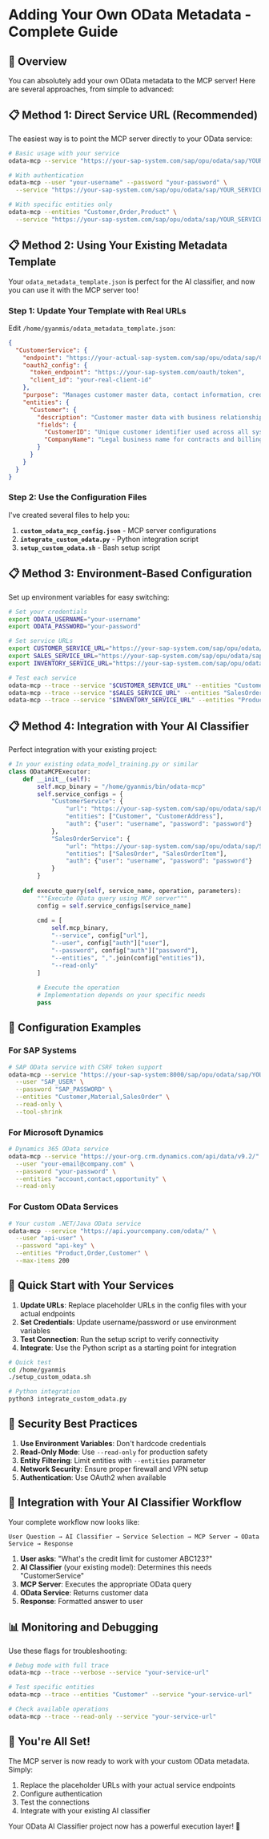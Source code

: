 # Adding Your Own OData Metadata - Complete Guide

## 🎯 Overview

You can absolutely add your own OData metadata to the MCP server! Here are several approaches, from simple to advanced:

## 📋 Method 1: Direct Service URL (Recommended)

The easiest way is to point the MCP server directly to your OData service:

```bash
# Basic usage with your service
odata-mcp --service "https://your-sap-system.com/sap/opu/odata/sap/YOUR_SERVICE/"

# With authentication
odata-mcp --user "your-username" --password "your-password" \
  --service "https://your-sap-system.com/sap/opu/odata/sap/YOUR_SERVICE/"

# With specific entities only
odata-mcp --entities "Customer,Order,Product" \
  --service "https://your-sap-system.com/sap/opu/odata/sap/YOUR_SERVICE/"
```

## 📋 Method 2: Using Your Existing Metadata Template

Your `odata_metadata_template.json` is perfect for the AI classifier, and now you can use it with the MCP server too!

### Step 1: Update Your Template with Real URLs

Edit `/home/gyanmis/odata_metadata_template.json`:

```json
{
  "CustomerService": {
    "endpoint": "https://your-actual-sap-system.com/sap/opu/odata/sap/CUSTOMER_SRV/",
    "oauth2_config": {
      "token_endpoint": "https://your-sap-system.com/oauth/token",
      "client_id": "your-real-client-id"
    },
    "purpose": "Manages customer master data, contact information, credit limits...",
    "entities": {
      "Customer": {
        "description": "Customer master data with business relationships...",
        "fields": {
          "CustomerID": "Unique customer identifier used across all systems...",
          "CompanyName": "Legal business name for contracts and billing..."
        }
      }
    }
  }
}
```

### Step 2: Use the Configuration Files

I've created several files to help you:

1. **`custom_odata_mcp_config.json`** - MCP server configurations
2. **`integrate_custom_odata.py`** - Python integration script
3. **`setup_custom_odata.sh`** - Bash setup script

## 📋 Method 3: Environment-Based Configuration

Set up environment variables for easy switching:

```bash
# Set your credentials
export ODATA_USERNAME="your-username"
export ODATA_PASSWORD="your-password"

# Set service URLs
export CUSTOMER_SERVICE_URL="https://your-sap-system.com/sap/opu/odata/sap/CUSTOMER_SRV/"
export SALES_SERVICE_URL="https://your-sap-system.com/sap/opu/odata/sap/SALES_SRV/"
export INVENTORY_SERVICE_URL="https://your-sap-system.com/sap/opu/odata/sap/INVENTORY_SRV/"

# Test each service
odata-mcp --trace --service "$CUSTOMER_SERVICE_URL" --entities "Customer,CustomerAddress"
odata-mcp --trace --service "$SALES_SERVICE_URL" --entities "SalesOrder,SalesOrderItem"
odata-mcp --trace --service "$INVENTORY_SERVICE_URL" --entities "Product,StockMovement"
```

## 📋 Method 4: Integration with Your AI Classifier

Perfect integration with your existing project:

```python
# In your existing odata_model_training.py or similar
class ODataMCPExecutor:
    def __init__(self):
        self.mcp_binary = "/home/gyanmis/bin/odata-mcp"
        self.service_configs = {
            "CustomerService": {
                "url": "https://your-sap-system.com/sap/opu/odata/sap/CUSTOMER_SRV/",
                "entities": ["Customer", "CustomerAddress"],
                "auth": {"user": "username", "password": "password"}
            },
            "SalesOrderService": {
                "url": "https://your-sap-system.com/sap/opu/odata/sap/SALES_SRV/",
                "entities": ["SalesOrder", "SalesOrderItem"],
                "auth": {"user": "username", "password": "password"}
            }
        }
    
    def execute_query(self, service_name, operation, parameters):
        """Execute OData query using MCP server"""
        config = self.service_configs[service_name]
        
        cmd = [
            self.mcp_binary,
            "--service", config["url"],
            "--user", config["auth"]["user"],
            "--password", config["auth"]["password"],
            "--entities", ",".join(config["entities"]),
            "--read-only"
        ]
        
        # Execute the operation
        # Implementation depends on your specific needs
        pass
```

## 🔧 Configuration Examples

### For SAP Systems

```bash
# SAP OData service with CSRF token support
odata-mcp --service "https://your-sap-system:8000/sap/opu/odata/sap/YOUR_SERVICE/" \
  --user "SAP_USER" \
  --password "SAP_PASSWORD" \
  --entities "Customer,Material,SalesOrder" \
  --read-only \
  --tool-shrink
```

### For Microsoft Dynamics

```bash
# Dynamics 365 OData service
odata-mcp --service "https://your-org.crm.dynamics.com/api/data/v9.2/" \
  --user "your-email@company.com" \
  --password "your-password" \
  --entities "account,contact,opportunity" \
  --read-only
```

### For Custom OData Services

```bash
# Your custom .NET/Java OData service
odata-mcp --service "https://api.yourcompany.com/odata/" \
  --user "api-user" \
  --password "api-key" \
  --entities "Product,Order,Customer" \
  --max-items 200
```

## 🚀 Quick Start with Your Services

1. **Update URLs**: Replace placeholder URLs in the config files with your actual endpoints
2. **Set Credentials**: Update username/password or use environment variables
3. **Test Connection**: Run the setup script to verify connectivity
4. **Integrate**: Use the Python script as a starting point for integration

```bash
# Quick test
cd /home/gyanmis
./setup_custom_odata.sh

# Python integration
python3 integrate_custom_odata.py
```

## 🔐 Security Best Practices

1. **Use Environment Variables**: Don't hardcode credentials
2. **Read-Only Mode**: Use `--read-only` for production safety
3. **Entity Filtering**: Limit entities with `--entities` parameter
4. **Network Security**: Ensure proper firewall and VPN setup
5. **Authentication**: Use OAuth2 when available

## 🎯 Integration with Your AI Classifier Workflow

Your complete workflow now looks like:

```
User Question → AI Classifier → Service Selection → MCP Server → OData Service → Response
```

1. **User asks**: "What's the credit limit for customer ABC123?"
2. **AI Classifier** (your existing model): Determines this needs "CustomerService"
3. **MCP Server**: Executes the appropriate OData query
4. **OData Service**: Returns customer data
5. **Response**: Formatted answer to user

## 📊 Monitoring and Debugging

Use these flags for troubleshooting:

```bash
# Debug mode with full trace
odata-mcp --trace --verbose --service "your-service-url"

# Test specific entities
odata-mcp --trace --entities "Customer" --service "your-service-url"

# Check available operations
odata-mcp --trace --read-only --service "your-service-url"
```

## 🎉 You're All Set!

The MCP server is now ready to work with your custom OData metadata. Simply:

1. Replace the placeholder URLs with your actual service endpoints
2. Configure authentication
3. Test the connections
4. Integrate with your existing AI classifier

Your OData AI Classifier project now has a powerful execution layer! 🚀
